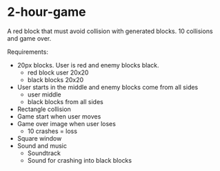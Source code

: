 # 2-hour-game
A red block that must avoid collision with generated blocks. 
10 collisions and game over.

Requirements:
- 20px blocks. User is red and enemy blocks black.
    - red block user 20x20
    - black blocks 20x20
- User starts in the middle and enemy blocks come from all sides
    - user middle
    - black blocks from all sides
- Rectangle collision
- Game start when user moves
- Game over image when user loses
    - 10 crashes = loss
- Square window
- Sound and music
    - Soundtrack
    - Sound for crashing into black blocks
